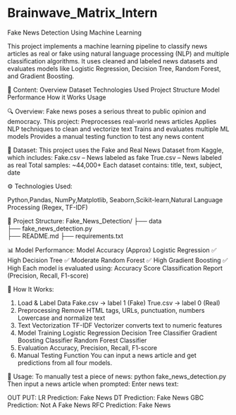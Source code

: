 # Brainwave_Matrix_Intern
Fake News Detection Using Machine Learning

This project implements a machine learning pipeline to classify news articles as real or fake using natural language processing (NLP) and multiple classification algorithms. It uses cleaned and labeled news datasets and evaluates models like Logistic Regression, Decision Tree, Random Forest, and Gradient Boosting.

📌 Content:
    Overview 
    Dataset
    Technologies Used
    Project Structure
    Model Performance
    How it Works
    Usage
    


🔍 Overview:
Fake news poses a serious threat to public opinion and democracy. This project:
  Preprocesses real-world news articles
  Applies NLP techniques to clean and vectorize text
  Trains and evaluates multiple ML models
  Provides a manual testing function to test any news content

📁 Dataset:
    This project uses the Fake and Real News Dataset from Kaggle, which includes:
    Fake.csv – News labeled as fake
    True.csv – News labeled as real
    Total samples: ~44,000+
    Each dataset contains: title, text, subject, date

⚙️ Technologies Used:

Python,Pandas, NumPy,Matplotlib, Seaborn,Scikit-learn,Natural Language Processing (Regex, TF-IDF)

📂 Project Structure:
Fake_News_Detection/
├── data                   
├── fake_news_detection.py  
├── README.md
├── requirements.txt

📊 Model Performance:
Model	Accuracy (Approx)
Logistic Regression	✅ High
Decision Tree	✅ Moderate
Random Forest	✅ High
Gradient Boosting	✅ High
Each model is evaluated using:
Accuracy Score
Classification Report (Precision, Recall, F1-score)

🚀 How It Works:
1) Load & Label Data
    Fake.csv → label 1 (Fake)
    True.csv → label 0 (Real)
2) Preprocessing
    Remove HTML tags, URLs, punctuation, numbers
    Lowercase and normalize text
3) Text Vectorization
    TF-IDF Vectorizer converts text to numeric features
4) Model Training
    Logistic Regression
    Decision Tree Classifier
    Gradient Boosting Classifier
    Random Forest Classifier
5) Evaluation
    Accuracy, Precision, Recall, F1-score
6) Manual Testing Function
    You can input a news article and get predictions from all four models.

🧪 Usage:
  To manually test a piece of news:
      python fake_news_detection.py
  Then input a news article when prompted:
      Enter news text: <paste your article here>
  
  OUT PUT:
  LR Prediction: Fake News
  DT Prediction: Fake News
  GBC Prediction: Not A Fake News
  RFC Prediction: Fake News
